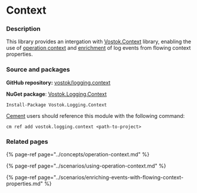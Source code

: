 # Context

### Description

This library provides an intergation with [Vostok.Context](https://vostok.gitbook.io/context/) library, enabling the use of [operation context](../concepts/operation-context.md) and [enrichment](../scenarios/enriching-events-with-flowing-context-properties.md) of log events from flowing context properties.

### Source and packages

**GitHub repository:** [vostok/logging.context](https://github.com/vostok/logging.context)

**NuGet package**: [Vostok.Logging.Context](https://www.nuget.org/packages/Vostok.Logging.Context)

```text
Install-Package Vostok.Logging.Context
```

[Cement](https://github.com/skbkontur/cement) users should reference this module with the following command:

```text
cm ref add vostok.logging.context <path-to-project>
```

### Related pages

{% page-ref page="../concepts/operation-context.md" %}

{% page-ref page="../scenarios/using-operation-context.md" %}

{% page-ref page="../scenarios/enriching-events-with-flowing-context-properties.md" %}

